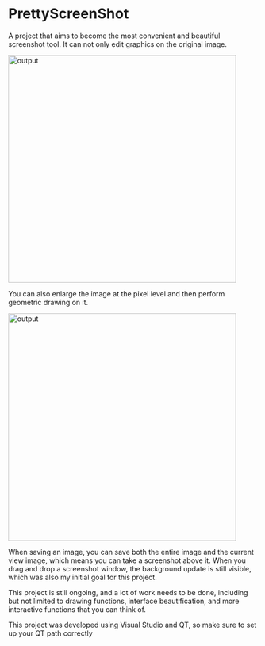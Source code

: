 # PrettyScreenShot
A project that aims to become the most convenient and beautiful screenshot tool.
It can not only edit graphics on the original image.

<img width="459" alt="output" src="https://github.com/monolife1874/PrettyScreenShot/assets/158537073/57ec1cb9-285d-4bd5-a87a-a9e32e19989d">

You can also enlarge the image at the pixel level and then perform geometric drawing on it.

<img width="459" alt="output" src="https://github.com/monolife1874/PrettyScreenShot/assets/158537073/5fe60c95-c506-4e24-8a79-a6d003a09eef">

When saving an image, you can save both the entire image and the current view image, which means you can take a screenshot above it.
When you drag and drop a screenshot window, the background update is still visible, which was also my initial goal for this project.

This project is still ongoing, and a lot of work needs to be done, including but not limited to drawing functions, interface beautification, and more interactive functions that you can think of.

This project was developed using Visual Studio and QT, so make sure to set up your QT path correctly
